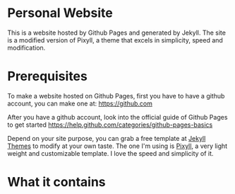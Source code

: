 # Personal Website
This is a website hosted by Github Pages and generated by Jekyll. The site is a modified version of Pixyll, a theme that excels in simplicity, speed and modification.

# Prerequisites
To make a website hosted on Github Pages, first you have to have a github account, you can make one at:
https://github.com

After you have a github account, look into the official guide of Github Pages to get started
https://help.github.com/categories/github-pages-basics

Depend on your site purpose, you can grab a free template at [Jekyll Themes](http://jekyllthemes.org/) to modify at your own taste.
The one I'm using is [Pixyll](http://pixyll.com/), a very light weight and customizable template. I love the speed and simplicity of it.

# What it contains

 
